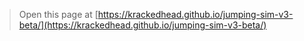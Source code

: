 
> Open this page at [https://krackedhead.github.io/jumping-sim-v3-beta/](https://krackedhead.github.io/jumping-sim-v3-beta/)
